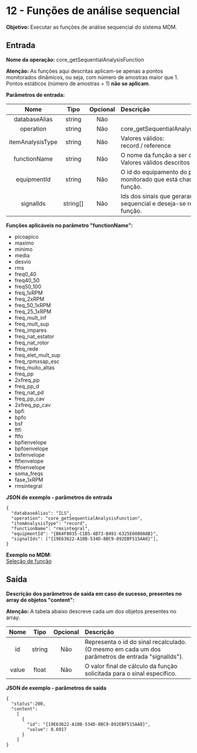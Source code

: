 # 12 - Funções de análise sequencial

**Objetivo:** Executar as funções de análise sequencial do sistema MDM.

## Entrada

**Nome da operação:** core_getSequentialAnalysisFunction

**Atenção:** As funções aqui descritas aplicam-se apenas a pontos monitorados dinâmicos, ou seja, com número de amostras maior que 1. Pontos estáticos (número de amostras = 1) **não se aplicam**.

**Parâmetros de entrada:**

Nome                     |  Tipo           | Opcional     | Descrição
:-----------------------:|:---------------:|:------------:|:------------
databaseAlias            | string         | Não
operation                | string         | Não           | core_getSequentialAnalysisFunction
itemAnalysisType         | string         | Não           | Valores válidos:<br/> record / reference 
functionName             | string         | Não           | O nome da função a ser chamada.<br> Valores válidos descritos abaixo.
equipmentId              | string         | Não           | O id do equipamento do ponto monitorado que está chamando a função.
signalIds                | string[]       | Não           | Ids dos sinais que geraram a análise sequencial e deseja-se recalcular a função. 

**Funções aplicáveis no parâmetro "functionName":**

- picoapico
- maximo
- minimo
- media
- desvio
- rms
- freq0_40
- freq40_50
- freq50_100
- freq_1xRPM
- freq_2xRPM
- freq_50_1xRPM
- freq_25_1xRPM
- freq_mult_inf
- freq_mult_sup
- freq_impares
- freq_nat_estator
- freq_nat_rotor
- freq_rede
- freq_elet_mult_sup
- freq_rpmxsap_esc
- freq_muito_altas
- freq_pp
- 2xfreq_pp
- freq_pp_d
- freq_nat_pd
- freq_pp_cav
- 2xfreq_pp_cav
- bpfi
- bpfo
- bsf
- ftfi
- ftfo
- bpfienvelope
- bpfoenvelope
- bsfenvelope
- ftfienvelope
- ftfoenvelope
- soma_freqs
- fase_1xRPM
- rmsintegral

**JSON de exemplo - parâmetros de entrada**

```
{
  "databaseAlias": "ILS",
  "operation": "core_getSequentialAnalysisFunction",
  "itemAnalysisType": "record",
  "functionName": "rmsintegral",
  "equipmentId": "{B64F8035-C1B5-4B73-B491-6325E6080A8B}",
  "signalIds": ["{19E63622-A10B-534D-8BC9-892EBF515AA8}"],
}
```

**Exemplo no MDM:**\
[Seleção de função](img/12_Funcao_Sequencial.jpg)

## Saída

**Descrição dos parâmetros de saída em caso de sucesso, presentes no array de objetos "content":**

**Atenção:** A tabela abaixo descreve cada um dos objetos presentes no array.

Nome                     |  Tipo           | Opcional     | Descrição
:-----------------------:|:---------------:|:------------:|:------------
id                       | string         | Não           | Representa o id do sinal recalculado.<br/> (O mesmo em cada um dos parâmetros de entrada "signalIds").
value                    | float          | Não           | O valor final de cálculo da função solicitada para o sinal específico.

**JSON de exemplo - parâmetros de saída**
```
{
  "status":200,
  "content":
    [
      {
        "id": "{19E63622-A10B-534D-8BC9-892EBF515AA8}",
        "value": 8.6917
      }
    ]
}
```
